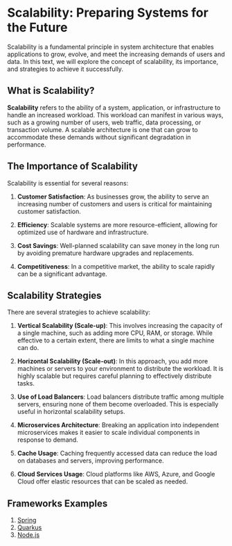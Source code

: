 # Scalability: Preparing Systems for the Future

Scalability is a fundamental principle in system architecture that enables applications to grow, evolve, and meet the increasing demands of users and data. In this text, we will explore the concept of scalability, its importance, and strategies to achieve it successfully.

## What is Scalability?

**Scalability** refers to the ability of a system, application, or infrastructure to handle an increased workload. This workload can manifest in various ways, such as a growing number of users, web traffic, data processing, or transaction volume. A scalable architecture is one that can grow to accommodate these demands without significant degradation in performance.

## The Importance of Scalability

Scalability is essential for several reasons:

1. **Customer Satisfaction**: As businesses grow, the ability to serve an increasing number of customers and users is critical for maintaining customer satisfaction.

2. **Efficiency**: Scalable systems are more resource-efficient, allowing for optimized use of hardware and infrastructure.

3. **Cost Savings**: Well-planned scalability can save money in the long run by avoiding premature hardware upgrades and replacements.

4. **Competitiveness**: In a competitive market, the ability to scale rapidly can be a significant advantage.

## Scalability Strategies

There are several strategies to achieve scalability:

1. **Vertical Scalability (Scale-up)**: This involves increasing the capacity of a single machine, such as adding more CPU, RAM, or storage. While effective to a certain extent, there are limits to what a single machine can do.

2. **Horizontal Scalability (Scale-out)**: In this approach, you add more machines or servers to your environment to distribute the workload. It is highly scalable but requires careful planning to effectively distribute tasks.

3. **Use of Load Balancers**: Load balancers distribute traffic among multiple servers, ensuring none of them become overloaded. This is especially useful in horizontal scalability setups.

4. **Microservices Architecture**: Breaking an application into independent microservices makes it easier to scale individual components in response to demand.

5. **Cache Usage**: Caching frequently accessed data can reduce the load on databases and servers, improving performance.

6. **Cloud Services Usage**: Cloud platforms like AWS, Azure, and Google Cloud offer elastic resources that can be scaled as needed.

## Frameworks Examples
1. [Spring](https://github.com/DarlanNoetzold/computer_science/tree/main/Scalability/Spring)
2. [Quarkus](https://github.com/DarlanNoetzold/computer_science/tree/main/Scalability/Quarkus)
3. [Node.js](https://github.com/DarlanNoetzold/computer_science/tree/main/Scalability/Node.js)
